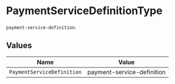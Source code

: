 # PaymentServiceDefinitionType

`payment-service-definition`.


## Values

| Name                       | Value                      |
| -------------------------- | -------------------------- |
| `PaymentServiceDefinition` | payment-service-definition |